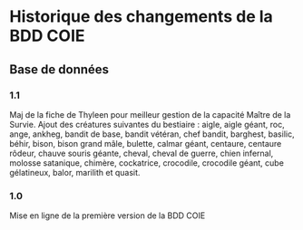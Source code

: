 # Historique des changements de la BDD COIE

## Base de données

### 1.1

Maj de la fiche de Thyleen pour meilleur gestion de la capacité Maître de la Survie.
Ajout des créatures suivantes du bestiaire : aigle, aigle géant, roc, ange, ankheg, bandit de base, bandit vétéran, chef bandit, barghest, basilic, béhir, bison, bison grand mâle, bulette, calmar géant, centaure, centaure rôdeur, chauve souris géante, cheval, cheval de guerre, chien infernal, molosse satanique, chimère, cockatrice, crocodile, crocodile géant, cube gélatineux, balor, marilith et quasit.

### 1.0

Mise en ligne de la première version de la BDD COIE
